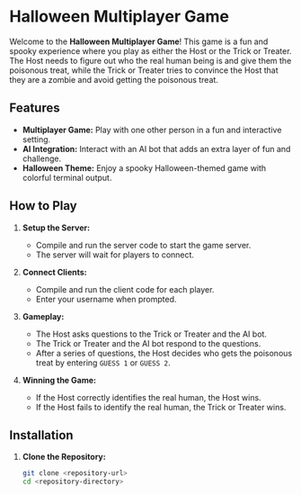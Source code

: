 # Halloween Multiplayer Game

Welcome to the **Halloween Multiplayer Game**! This game is a fun and spooky experience where you play as either the Host or the Trick or Treater. The Host needs to figure out who the real human being is and give them the poisonous treat, while the Trick or Treater tries to convince the Host that they are a zombie and avoid getting the poisonous treat.

## Features
- **Multiplayer Game:** Play with one other person in a fun and interactive setting.
- **AI Integration:** Interact with an AI bot that adds an extra layer of fun and challenge.
- **Halloween Theme:** Enjoy a spooky Halloween-themed game with colorful terminal output.

## How to Play
1. **Setup the Server:**
   - Compile and run the server code to start the game server.
   - The server will wait for players to connect.

2. **Connect Clients:**
   - Compile and run the client code for each player.
   - Enter your username when prompted.

3. **Gameplay:**
   - The Host asks questions to the Trick or Treater and the AI bot.
   - The Trick or Treater and the AI bot respond to the questions.
   - After a series of questions, the Host decides who gets the poisonous treat by entering `GUESS 1` or `GUESS 2`.

4. **Winning the Game:**
   - If the Host correctly identifies the real human, the Host wins.
   - If the Host fails to identify the real human, the Trick or Treater wins.

## Installation
1. **Clone the Repository:**
   ```bash
   git clone <repository-url>
   cd <repository-directory>
